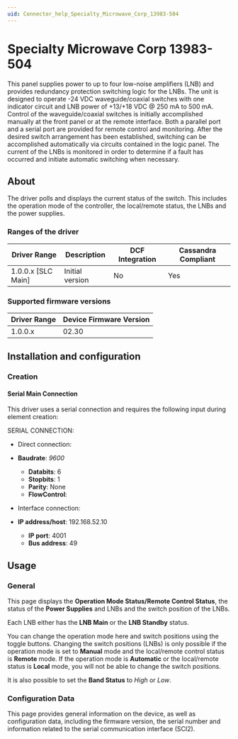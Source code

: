 ```yaml
---
uid: Connector_help_Specialty_Microwave_Corp_13983-504
---
```


# Specialty Microwave Corp 13983-504

This panel supplies power to up to four low-noise amplifiers (LNB) and provides redundancy protection switching logic for the LNBs. The unit is designed to operate -24 VDC waveguide/coaxial switches with one indicator circuit and LNB power of +13/+18 VDC @ 250 mA to 500 mA. Control of the waveguide/coaxial switches is initially accomplished manually at the front panel or at the remote interface. Both a parallel port and a serial port are provided for remote control and monitoring. After the desired switch arrangement has been established, switching can be accomplished automatically via circuits contained in the logic panel. The current of the LNBs is monitored in order to determine if a fault has occurred and initiate automatic switching when necessary.

## About

The driver polls and displays the current status of the switch. This includes the operation mode of the controller, the local/remote status, the LNBs and the power supplies.

### Ranges of the driver

| **Driver Range**     | **Description** | **DCF Integration** | **Cassandra Compliant** |
|----------------------|-----------------|---------------------|-------------------------|
| 1.0.0.x \[SLC Main\] | Initial version | No                  | Yes                     |

### Supported firmware versions

| **Driver Range** | **Device Firmware Version** |
|------------------|-----------------------------|
| 1.0.0.x          | 02.30                       |

## Installation and configuration

### Creation

#### Serial Main Connection

This driver uses a serial connection and requires the following input during element creation:

SERIAL CONNECTION:

- Direct connection:

- **Baudrate**: *9600*
  - **Databits**: 6
  - **Stopbits**: 1
  - **Parity**: None
  - **FlowControl**:

- Interface connection:

- **IP address/host**: 192.168.52.10
  - **IP port**: 4001
  - **Bus address**: 49

## Usage

### General

This page displays the **Operation Mode Status/Remote Control Status**, the status of the **Power Supplies** and LNBs and the switch position of the LNBs.

Each LNB either has the **LNB Main** or the **LNB Standby** status.

You can change the operation mode here and switch positions using the toggle buttons. Changing the switch positions (LNBs) is only possible if the operation mode is set to **Manual** mode and the local/remote control status is **Remote** mode. If the operation mode is **Automatic** or the local/remote status is **Local** mode, you will not be able to change the switch positions.

It is also possible to set the **Band Status** to *High* or *Low*.

### Configuration Data

This page provides general information on the device, as well as configuration data, including the firmware version, the serial number and information related to the serial communication interface (SCI2).
